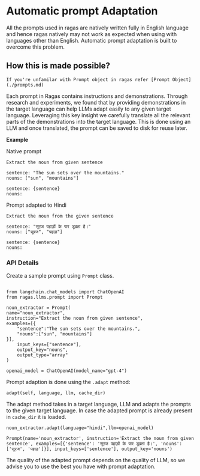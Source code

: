 # Automatic prompt Adaptation

All the prompts used in ragas are natively written fully in English language and hence ragas natively may not work as expected when using with languages other than English. Automatic prompt adaptation is built to overcome this problem.

## How this is made possible?

```{note}
If you're unfamilar with Prompt object in ragas refer [Prompt Object](./prompts.md)
````
Each prompt in Ragas contains instructions and demonstrations. Through research and experiments, we found that by providing demonstrations in the target language can help LLMs adapt easily to any given target language. Leveraging this key insight we carefully translate all the relevant parts of the demonstrations into the target language. This is done using an LLM and once translated, the prompt can be saved to disk for reuse later.

**Example** 

Native prompt
```{code-block} python
Extract the noun from given sentence

sentence: "The sun sets over the mountains."
nouns: ["sun", "mountains"]

sentence: {sentence}
nouns:
```
Prompt adapted to Hindi
```{code-block} python
Extract the noun from the given sentence

sentence: "सूरज पहाड़ों के पार डूबता है।"
nouns: ["सूरज", "पहाड़"]

sentence: {sentence}
nouns:
```

### API Details

Create a sample prompt using `Prompt` class.

```{code-block} python

from langchain.chat_models import ChatOpenAI
from ragas.llms.prompt import Prompt

noun_extractor = Prompt(
name="noun_extractor",
instruction="Extract the noun from given sentence",
examples=[{
    "sentence":"The sun sets over the mountains.",
    "nouns":["sun", "mountains"]
}],
    input_keys=["sentence"],
    output_key="nouns",
    output_type="array"
)

openai_model = ChatOpenAI(model_name="gpt-4")
```

Prompt adaption is done using the `.adapt` method: 

`adapt(self, language, llm, cache_dir)`

The adapt method takes in a target language, LLM and adapts the prompts to the given target language. In case the adapted prompt is already present in `cache_dir` it is loaded.

```{code-block} python
noun_extractor.adapt(language="hindi",llm=openai_model)
```

```{code-block}
Prompt(name='noun_extractor', instruction='Extract the noun from given sentence', examples=[{'sentence': 'सूरज पहाड़ों के पार डूबता है।', 'nouns': ['सूरज', 'पहाड़']}], input_keys=['sentence'], output_key='nouns')
```

The quality of the adapted prompt depends on the quality of LLM, so we advise you to use the best you have with prompt adaptation.